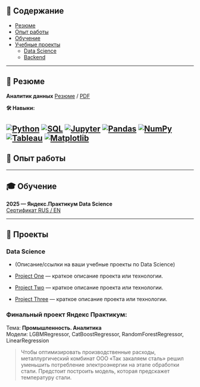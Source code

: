 ## 📑 Содержание
- [Резюме](#резюме)
- [Опыт работы](#опыт-работы)
- [Обучение](#обучение)
- [Учебные проекты](#учебные-проекты)
    - [Data Science](#data-science)
    - [Backend](#backend)

---

## 📝 Резюме

**Аналитик данных** [Резюме](https://hh.ru/resume/ваш_адрес) / [PDF](https://example.com/ваше_резюме.pdf)

**🛠️ Навыки:**

[![Python](https://img.shields.io/badge/-Python-3776AB?style=flat-square&logo=python&logoColor=white)](https://www.python.org/)
[![SQL](https://img.shields.io/badge/-SQL-4479A1?style=flat-square&logo=postgresql&logoColor=white)]()
[![Jupyter](https://img.shields.io/badge/-Jupyter-F37626?style=flat-square&logo=jupyter&logoColor=white)](https://jupyter.org/)
[![Pandas](https://img.shields.io/badge/-Pandas-150458?style=flat-square&logo=pandas&logoColor=white)]()
[![NumPy](https://img.shields.io/badge/-NumPy-013243?style=flat-square&logo=numpy&logoColor=white)]()
[![Tableau](https://img.shields.io/badge/-Tableau-E97627?style=flat-square&logo=tableau&logoColor=white)](https://www.tableau.com/)
[![Matplotlib](https://img.shields.io/badge/-Matplotlib-11557C?style=flat-square&logo=matplotlib&logoColor=white)]()
---

## 💼 Опыт работы

---

## 🎓 Обучение

**2025 — Яндекс.Практикум Data Science**  
[Сертификат RUS / EN](#)

---

## 🚀 Проекты

### Data Science
- (Описание/ссылки на ваши учебные проекты по Data Science)

- [Project One](https://github.com/aleks-vinogradov/project-one) — краткое описание проекта или технологии.
- [Project Two](https://github.com/aleks-vinogradov/project-two) — краткое описание проекта или технологии.
- [Project Three](https://github.com/aleks-vinogradov/project-three) — краткое описание проекта или технологии.
  
### Финальный проект Яндекс Практикум:  
Тема: **Промышленность. Аналитика**  
Модели: LGBMRegressor, CatBoostRegressor, RandomForestRegressor, LinearRegression

> Чтобы оптимизировать производственные расходы, металлургический комбинат ООО «Так закаляем сталь» решил уменьшить потребление электроэнергии на этапе обработки стали. Предстоит построить модель, которая предскажет температуру стали.

